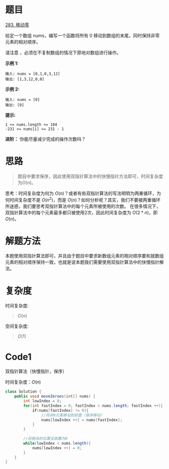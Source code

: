 # 题目
[283. 移动零](https://leetcode.cn/problems/move-zeroes/description/)

给定一个数组 nums，编写一个函数将所有 0 移动到数组的末尾，同时保持非零元素的相对顺序。

请注意 ，必须在不复制数组的情况下原地对数组进行操作。



**示例 1:**

``` 
输入: nums = [0,1,0,3,12]
输出: [1,3,12,0,0]
```
**示例 2:**

``` 
输入: nums = [0]
输出: [0]
```


**提示:**

``` 
1 <= nums.length <= 104
-231 <= nums[i] <= 231 - 1
```

**进阶：**
你能尽量减少完成的操作次数吗？

# 思路

> 题目中要求保序，因此使用双指针算法中的快慢指针方法即可，时间复杂度为$O(n)$。

思考：时间复杂度为何为 $O(n)$？或者有些双指针算法的写法明明为两重循环，为何时间复杂度不是 $O(n^2)$，而是 $O(n)$？如何分析呢？其实，我们不要被两重循环所迷惑，我们要思考双指针算法中的每个元素所被使用的次数。
在很多情况下，双指针算法中的每个元素最多都只被使用2次，因此时间复杂度为 $O(2 * n)$，即 $O(n)$。


# 解题方法
本题使用双指针算法即可，并且由于题目中要求新数组元素的相对顺序要和就数组元素的相对顺序保持一致，也就是说本题我们需要使用双指针算法中的快慢指针解法。

# 复杂度

时间复杂度:
> $O(n)$

空间复杂度:
> $O(1)$

# Code1

双指针算法（快慢指针，保序）

时间复杂度：$O(n)$
```Java
class Solution {
    public void moveZeroes(int[] nums) {
        int lowIndex = 0;
        for(int fastIndex = 0; fastIndex < nums.length; fastIndex ++){
            if(nums[fastIndex] != 0){
                //将非0元素移动到前面（保序移动）
                nums[lowIndex ++] = nums[fastIndex];
            }
        }
        
        //将剩余的位置全部置为0
        while(lowIndex < nums.length){
            nums[lowIndex ++] = 0;
        }
    }
}
```